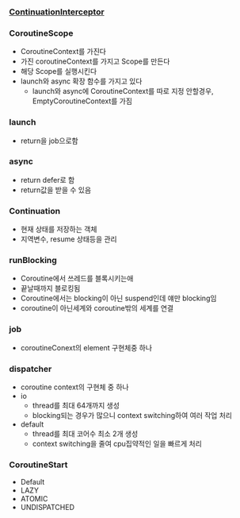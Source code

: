 
### [ContinuationInterceptor](https://kotlinlang.org/api/latest/jvm/stdlib/kotlin.coroutines/-continuation-interceptor/index.html)
### CoroutineScope
- CoroutineContext를 가진다
- 가진 coroutineContext를 가지고 Scope를 만든다
- 해당 Scope를 실행시킨다
- launch와 async 확장 함수를 가지고 있다
	- launch와 async에 CoroutineContext를 따로 지정 안할경우, EmptyCoroutineContext를 가짐

### launch
- return을 job으로함
### async
- return defer로 함
- return값을 받을 수 있음


### Continuation
- 현재 상태를 저장하는 객체
- 지역변수, resume 상태등을 관리

### runBlocking
- Coroutine에서 쓰레드를 블록시키는애
- 끝날때까지 블로킹됨
- Coroutine에서는 blocking이 아닌 suspend인데 얘만 blocking임
- coroutine이 아닌세계와 coroutine밖의 세계를 연결


### job
- coroutineConext의 element 구현체중 하나

### dispatcher
- coroutine context의 구현체 중 하나
- io
	- thread를 최대 64개까지 생성
	- blocking되는 경우가 많으니 context switching하여 여러 작업 처리
- default
	- thread를 최대 코어수 최소 2개 생성
	- context switching을 줄여 cpu집약적인 일을 빠르게 처리


### CoroutineStart
- Default
- LAZY
- ATOMIC
- UNDISPATCHED